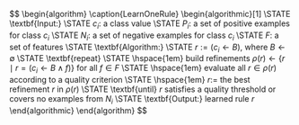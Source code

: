 $$
\begin{algorithm}
\caption{LearnOneRule}
\begin{algorithmic}[1]
\STATE \textbf{Input:} 
\STATE $c_i$: a class value
\STATE $P_i$: a set of positive examples for class $c_i$
\STATE $N_i$: a set of negative examples for class $c_i$
\STATE $F$: a set of features
\STATE \textbf{Algorithm:}
\STATE $r := (c_i \leftarrow B)$, where $B \leftarrow \emptyset$
\STATE \textbf{repeat}
\STATE \hspace{1em} build refinements $\rho(r) \leftarrow \{r \mid r = (c_i \leftarrow B \land f)\}$ for all $f \in F$
\STATE \hspace{1em} evaluate all $r \in \rho(r)$ according to a quality criterion
\STATE \hspace{1em} $r :=$ the best refinement $r$ in $\rho(r)$
\STATE \textbf{until} $r$ satisfies a quality threshold or covers no examples from $N_i$
\STATE \textbf{Output:} learned rule $r$
\end{algorithmic}
\end{algorithm}
$$